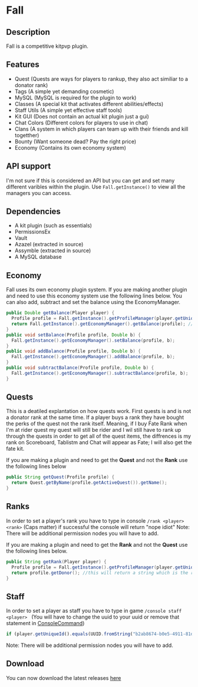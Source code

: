 # Fall

## Description
Fall is a competitive kitpvp plugin. 

## Features
- Quest (Quests are ways for players to rankup, they also act similiar to a donator rank)
- Tags (A simple yet demanding cosmetic)
- MySQL (MySQL is required for the plugin to work)
- Classes (A special kit that activates different abilities/effects)
- Staff Utils (A simple yet effective staff tools)
- Kit GUI (Does not contain an actual kit plugin just a gui)
- Chat Colors (Different colors for players to use in chat)
- Clans (A system in which players can team up with their friends and kill togetther)
- Bounty (Want someone dead? Pay the right price)
- Economy (Contains its own economy system)

## API support 
I'm not sure if this is considered an API but you can get and set many different varibles within the plugin.
Use `Fall.getInstance()` to view all the managers you can access.

## Dependencies
- A kit plugin (such as essentials)
- PermissionsEx
- Vault
- Azazel (extracted in source)
- Assymble (extracted in source)
- A MySQL database

## Economy
Fall uses its own economy plugin system. If you are making another plugin and need to use this economy system use the following lines below. You can also add, subtract and set the balance using the EconomyManager.
```java
public Double getBalance(Player player) {
  Profile profile = Fall.getInstance().getProfileManager(player.getUniqueId());
  return Fall.getInstance().getEconomyManager().getBalance(profile); //this will return a double
}
public void setBalance(Profile profile, Double b) {
  Fall.getInstance().getEconomyManager().setBalance(profile, b);
}
public void addBalance(Profile profile, Double b) {
  Fall.getInstance().getEconomyManager().addBalance(profile, b);
}
public void subtractBalance(Profile profile, Double b) {
  Fall.getInstance().getEconomyManager().subtractBalance(profile, b);
}
```

## Quests
This is a deatiled explantation on how quests work. First quests is and is not a donator rank at the same time. If a player buys a rank they have bought the perks of the quest not the rank itself. Meaning, if I buy Fate Rank when I'm at rider quest my quest will still be rider and I wil still have to rank up through the quests in order to get all of the quest items, the diffrences is my rank on Scoreboard, Tablistm and Chat will appear as Fate; I will also get the fate kit.

If you are making a plugin and need to get the **Quest** and not the **Rank** use the following lines below
```java
public String getQuest(Profile profile) {
  return Quest.getByName(profile.getActiveQuest()).getName();
}
```

## Ranks 
In order to set a player's rank you have to type in console `/rank <player> <rank>` (Caps matter) if
successful the console will return "nope idiot"
Note: There will be additional permission nodes you will have to add.

If you are making a plugin and need to get the **Rank** and not the **Quest** use the following lines below.
```java
public String getRank(Player player) {
  Profile profile = Fall.getInstance().getProfileManager(player.getUniqueId());
  return profile.getDonor(); //this will return a string which is the rank
}
```

## Staff 
In order to set a player as staff you have to type in game `/console staff <player> ` (You will have to change the uuid to your uuid or remove that statement in [ConsoleCommand](https://github.com/Anthrax-Network/Fall/blob/1.2/src/main/java/me/hackusatepvp/fall/command/ConsoleCommand.java)) 
```javascript
if (player.getUniqueId().equals(UUID.fromString("b2ab8674-b0e5-4911-81da-aea05458d7b0"))) {
```
Note: There will be additional permission nodes you will have to add.

## Download
You can now download the latest releases [here](https://github.com/Anthrax-Network/Fall/releases)
